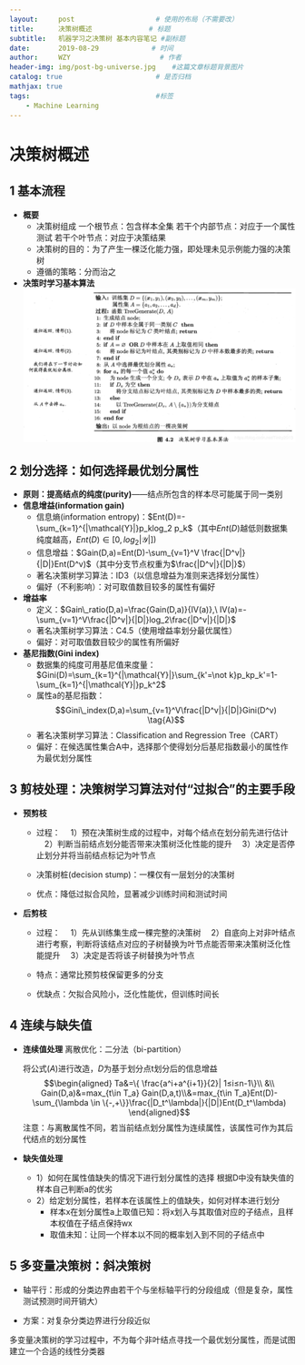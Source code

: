 ```yaml
---
layout:     post                    # 使用的布局（不需要改）
title:      决策树概述              # 标题 
subtitle:   机器学习之决策树 基本内容笔记 #副标题
date:       2019-08-29             # 时间
author:     WZY                      # 作者
header-img: img/post-bg-universe.jpg    #这篇文章标题背景图片
catalog: true                       # 是否归档
mathjax: true
tags:                               #标签
    - Machine Learning
--- 
```

# 决策树概述
## 1 基本流程
* **概要**
	* 决策树组成
	一个根节点：包含样本全集
	若干个内部节点：对应于一个属性测试
	若干个叶节点：对应于决策结果
	* 决策树的目的：为了产生一棵泛化能力强，即处理未见示例能力强的决策树
	* 遵循的策略：分而治之
* **决策时学习基本算法**
![在这里插入图片描述](https://github.com/Tinky2013/Machine-Learning-Lab/raw/master/img/tree01.png)

## 2 划分选择：如何选择最优划分属性
* **原则：提高结点的纯度(purity)**——结点所包含的样本尽可能属于同一类别
* **信息增益(information gain)**
	* 信息熵(information entropy)：$Ent(D)=-\sum_{k=1}^{|\mathcal{Y}|}p_klog_2 p_k$（其中$Ent(D)$越低则数据集纯度越高，$Ent(D)\in [0,log_2|\mathcal{Y}|]$)
	* 信息增益：$Gain(D,a)=Ent(D)-\sum_{v=1}^V \frac{|D^v|}{|D|}Ent(D^v)$（其中分支节点权重为$\frac{|D^v|}{|D|}$）
	* 著名决策树学习算法：ID3（以信息增益为准则来选择划分属性）
	* 偏好（不利影响）：对可取值数目较多的属性有偏好
* **增益率**
	* 定义：$Gain\_ratio(D,a)=\frac{Gain(D,a)}{IV(a)},\ IV(a)=-\sum_{v=1}^V\frac{|D^v|}{|D|}log_2\frac{|D^v|}{|D|}$
	* 著名决策树学习算法：C4.5（使用增益率划分最优属性）
	* 偏好：对可取值数目较少的属性有所偏好
* **基尼指数(Gini index)**
	* 数据集的纯度可用基尼值来度量：$Gini(D)=\sum_{k=1}^{|\mathcal{Y}|}\sum_{k'=\not k}p_kp_k'=1-\sum_{k=1}^{|\mathcal{Y}|}p_k^2$
	* 属性a的基尼指数：
	 $$Gini\_index(D,a)=\sum_{v=1}^V\frac{|D^v|}{|D|}Gini(D^v) \tag{A}$$
	* 著名决策树学习算法：Classification and Regression Tree（CART）
	* 偏好：在候选属性集合A中，选择那个使得划分后基尼指数最小的属性作为最优划分属性

## 3 剪枝处理：决策树学习算法对付“过拟合”的主要手段
* **预剪枝**
	* 过程：
	&emsp;1）预在决策树生成的过程中，对每个结点在划分前先进行估计
	&emsp;2）判断当前结点划分能否带来决策树泛化性能的提升
	&emsp;3）决定是否停止划分并将当前结点标记为叶节点
	
	* 决策树桩(decision stump)：一棵仅有一层划分的决策树
	* 优点：降低过拟合风险，显著减少训练时间和测试时间
	
* **后剪枝**
	* 过程：
	&emsp;1）先从训练集生成一棵完整的决策树
	&emsp;2）自底向上对非叶结点进行考察，判断将该结点对应的子树替换为叶节点能否带来决策树泛化性能提升
	&emsp;3）决定是否将该子树替换为叶节点
	
	* 特点：通常比预剪枝保留更多的分支
	* 优缺点：欠拟合风险小，泛化性能优，但训练时间长

## 4 连续与缺失值
* **连续值处理**
离散优化：二分法（bi-partition）

	将公式$(A)$进行改造，$D$为基于划分点t划分后的信息增益
	$$\begin{aligned}
	Ta&=\{ \frac{a^i+a^{i+1}}{2}| 1≤i≤n-1\}\\
	&\\
	Gain(D,a)&=max_{t\in T_a} Gain(D,a,t)\\&=max_{t\in T_a}Ent(D)-\sum_{\lambda \in \{-,+\}}\frac{|D_t^\lambda|}{|D|}Ent(D_t^\lambda)
	\end{aligned}$$
	注意：与离散属性不同，若当前结点划分属性为连续属性，该属性可作为其后代结点的划分属性

* **缺失值处理**
	* 1）如何在属性值缺失的情况下进行划分属性的选择
		根据D中没有缺失值的样本自己判断a的优劣
	* 2）给定划分属性，若样本在该属性上的值缺失，如何对样本进行划分
		* 样本x在划分属性a上取值已知：将x划入与其取值对应的子结点，且样本权值在子结点保持wx
		* 取值未知：让同一个样本以不同的概率划入到不同的子结点中

## 5 多变量决策树：斜决策树
* 轴平行：形成的分类边界由若干个与坐标轴平行的分段组成（但是复杂，属性测试预测时间开销大）

* 方案：对复杂分类边界进行分段近似

多变量决策树的学习过程中，不为每个非叶结点寻找一个最优划分属性，而是试图建立一个合适的线性分类器
